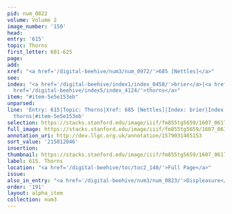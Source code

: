 ```yaml
---
pid: num_0822
volume: Volume 2
image_number: '150'
head:
entry: '615'
topic: Thorns
first_letter: 601-625
page:
add:
xref: "<a href='/digital-beehive/num3/num_0972/'>685 [Nettles]</a>"
see:
index: "<a href='/digital-beehive/index1/index_0458/'>brier</a>|<a href='/digital-beehive/index5/index_4120/'>thistles</a>|<a
  href='/digital-beehive/index5/index_4124/'>thorns</a>"
item: "#item-5e5e153eb"
unparsed:
line: 'Entry: 615|Topic: Thorns|Xref: 685 [Nettles]|Index: brier|Index: thistles|Index:
  thorns|#item-5e5e153eb'
selection: https://stacks.stanford.edu/image/iiif/fm855tg5659/1607_0617/917,2046,2768,526/full/0/default.jpg
full_image: https://stacks.stanford.edu/image/iiif/fm855tg5659/1607_0617/full/full/0/default.jpg
annotation_uri: http://dev.llgc.org.uk/annotation/1579031465153
sort_value: '215012046'
insertion:
thumbnail: https://stacks.stanford.edu/image/iiif/fm855tg5659/1607_0617/917,2046,600,180/250,/0/default.jpg
label: 615. Thorns
location: "<a href='/digital-beehive/toc/toc2_140/'>Full Page</a>"
issue:
also_in_entry: "<a href='/digital-beehive/num3/num_0823/'>Displeasure</a>"
order: '191'
layout: alpha_item
collection: num3
---
```

